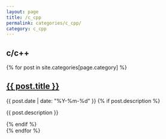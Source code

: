 ```yaml
---
layout: page
title: /c_cpp
permalink: categories/c_cpp/
category: c_cpp
---
```


## c/c++

{% for post in site.categories[page.category] %}
  <div class="post-preview">
    <h2>
      <a href="{{ post.url | relative_url }}">{{ post.title }}</a>
    </h2>
    <span class="post-date">{{ post.date | date: "%Y-%m-%d" }}</span>
    {% if post.description %}
      <p>{{ post.description }}</p>
    {% endif %}
  </div>
{% endfor %}